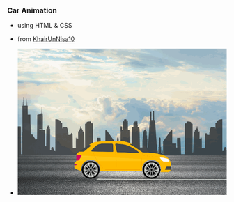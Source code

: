 ### Car Animation

* using HTML & CSS

* from [KhairUnNisa10](https://github.com/KhairUnNisa10/Car-Animations)


* ![effect](https://github.com/rebeccacaca/running_car/blob/master/car_animation.gif)


